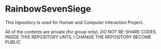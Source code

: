 # RainbowSevenSiege

This repository is used for Human and Computer Interaction Project.

All of the contents are private (for group only).
DO NOT RE-SHARE CODES INSIDE THIS REPOSITORY UNTIL I CHANGE THE REPOSITORY BECOME PUBLIC